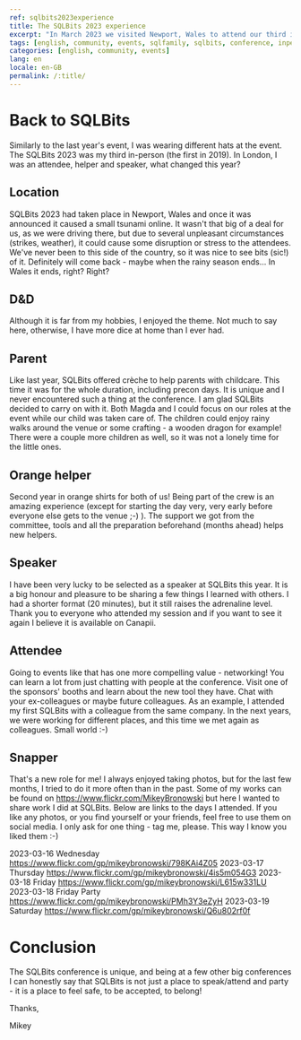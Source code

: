 ```yaml
---
ref: sqlbits2023experience
title: The SQLBits 2023 experience
excerpt: "In March 2023 we visited Newport, Wales to attend our third in-person SQLBits. Here is how it was for us."
tags: [english, community, events, sqlfamily, sqlbits, conference, inperson]
categories: [english, community, events]
lang: en
locale: en-GB
permalink: /:title/
---
```


# Back to SQLBits

Similarly to the last year's event, I was wearing different hats at the event. The SQLBits 2023 was my third in-person (the first in 2019). In London, I was an attendee, helper and speaker, what changed this year?

## Location

SQLBits 2023 had taken place in Newport, Wales and once it was announced it caused a small tsunami online. It wasn't that big of a deal for us, as we were driving there, but due to several unpleasant circumstances (strikes, weather), it could cause some disruption or stress to the attendees. We've never been to this side of the country, so it was nice to see bits (sic!) of it. Definitely will come back - maybe when the rainy season ends... In Wales it ends, right? Right?

## D&D

Although it is far from my hobbies, I enjoyed the theme. Not much to say here, otherwise, I have more dice at home than I ever had.

## Parent

Like last year, SQLBits offered crèche to help parents with childcare. This time it was for the whole duration, including precon days. It is unique and I never encountered such a thing at the conference. I am glad SQLBits decided to carry on with it. Both Magda and I could focus on our roles at the event while our child was taken care of. The children could enjoy rainy walks around the venue or some crafting - a wooden dragon for example! There were a couple more children as well, so it was not a lonely time for the little ones.

## Orange helper

Second year in orange shirts for both of us! Being part of the crew is an amazing experience (except for starting the day very, very early before everyone else gets to the venue ;-) ). The support we got from the committee, tools and all the preparation beforehand (months ahead) helps new helpers.

## Speaker 

I have been very lucky to be selected as a speaker at SQLBits this year. It is a big honour and pleasure to be sharing a few things I learned with others. I had a shorter format (20 minutes), but it still raises the adrenaline level. Thank you to everyone who attended my session and if you want to see it again I believe it is available on Canapii.

## Attendee

Going to events like that has one more compelling value - networking! You can learn a lot from just chatting with people at the conference. Visit one of the sponsors' booths and learn about the new tool they have. Chat with your ex-colleagues or maybe future colleagues. As an example, I attended my first SQLBits with a colleague from the same company. In the next years, we were working for different places, and this time we met again as colleagues. Small world :-) 

## Snapper

That's a new role for me! I always enjoyed taking photos, but for the last few months, I tried to do it more often than in the past. Some of my works can be found on https://www.flickr.com/MikeyBronowski but here I wanted to share work I did at SQLBits. Below are links to the days I attended. If you like any photos, or you find yourself or your friends, feel free to use them on social media. I only ask for one thing - tag me, please. This way I know you liked them :-) 

2023-03-16 Wednesday https://www.flickr.com/gp/mikeybronowski/798KAi4Z05
2023-03-17 Thursday https://www.flickr.com/gp/mikeybronowski/4is5m054G3
2023-03-18 Friday https://www.flickr.com/gp/mikeybronowski/L615w331LU
2023-03-18 Friday Party https://www.flickr.com/gp/mikeybronowski/PMh3Y3eZyH
2023-03-19 Saturday https://www.flickr.com/gp/mikeybronowski/Q6u802rf0f

# Conclusion

The SQLBits conference is unique, and being at a few other big conferences I can honestly say that SQLBits is not just a place to speak/attend and party - it is a place to feel safe, to be accepted, to belong!


Thanks,

Mikey
